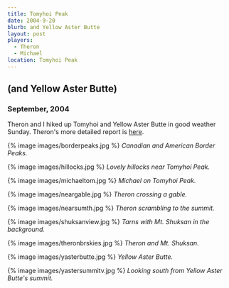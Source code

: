 ```yaml
---
title: Tomyhoi Peak
date: 2004-9-20
blurb: and Yellow Aster Butte
layout: post
players:
  - Theron
  - Michael
location: Tomyhoi Peak
---
```


<h2>(and Yellow Aster Butte)</h2>
<h3>September, 2004</h3>

<p>
Theron and I hiked up Tomyhoi and Yellow Aster Butte in good weather Sunday.
Theron's more detailed report is <a href="
http://www.theronwelch.com/mountains/pnw/north/tomyhoi/index.htm">here</a>.
</p>

{% image images/borderpeaks.jpg %}
<i>Canadian and American Border Peaks.</i>

{% image images/hillocks.jpg %}
<i>Lovely hillocks near Tomyhoi Peak.</i>

{% image images/michaeltom.jpg %}
<i>Michael on Tomyhoi Peak.</i>

{% image images/neargable.jpg %}
<i>Theron crossing a gable.</i>

{% image images/nearsumth.jpg %}
<i>Theron scrambling to the summit.</i>

{% image images/shuksanview.jpg %}
<i>Tarns with Mt. Shuksan in the background.</i>

{% image images/theronbrskies.jpg %}
<i>Theron and Mt. Shuksan.</i>

{% image images/yasterbutte.jpg %}
<i>Yellow Aster Butte.</i>

{% image images/yastersummitv.jpg %}
<i>Looking south from Yellow Aster Butte's summit.</i>


